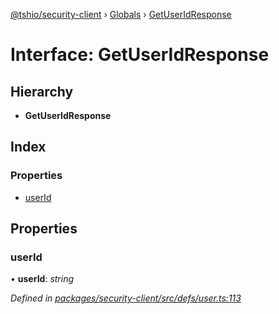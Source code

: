 [@tshio/security-client](../README.md) › [Globals](../globals.md) › [GetUserIdResponse](getuseridresponse.md)

# Interface: GetUserIdResponse

## Hierarchy

* **GetUserIdResponse**

## Index

### Properties

* [userId](getuseridresponse.md#markdown-header-userid)

## Properties

###  userId

• **userId**: *string*

*Defined in [packages/security-client/src/defs/user.ts:113](https://github.com/TheSoftwareHouse/rad-modules-tools/blob/afe5496/packages/security-client/src/defs/user.ts#L113)*
